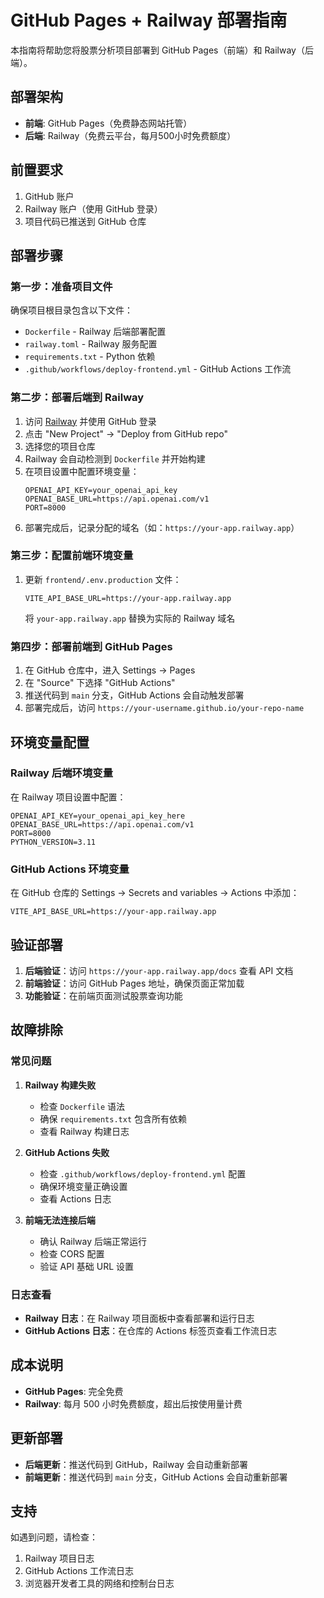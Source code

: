 # GitHub Pages + Railway 部署指南

本指南将帮助您将股票分析项目部署到 GitHub Pages（前端）和 Railway（后端）。

## 部署架构

- **前端**: GitHub Pages（免费静态网站托管）
- **后端**: Railway（免费云平台，每月500小时免费额度）

## 前置要求

1. GitHub 账户
2. Railway 账户（使用 GitHub 登录）
3. 项目代码已推送到 GitHub 仓库

## 部署步骤

### 第一步：准备项目文件

确保项目根目录包含以下文件：
- `Dockerfile` - Railway 后端部署配置
- `railway.toml` - Railway 服务配置
- `requirements.txt` - Python 依赖
- `.github/workflows/deploy-frontend.yml` - GitHub Actions 工作流

### 第二步：部署后端到 Railway

1. 访问 [Railway](https://railway.app) 并使用 GitHub 登录
2. 点击 "New Project" → "Deploy from GitHub repo"
3. 选择您的项目仓库
4. Railway 会自动检测到 `Dockerfile` 并开始构建
5. 在项目设置中配置环境变量：
   ```
   OPENAI_API_KEY=your_openai_api_key
   OPENAI_BASE_URL=https://api.openai.com/v1
   PORT=8000
   ```
6. 部署完成后，记录分配的域名（如：`https://your-app.railway.app`）

### 第三步：配置前端环境变量

1. 更新 `frontend/.env.production` 文件：
   ```
   VITE_API_BASE_URL=https://your-app.railway.app
   ```
   将 `your-app.railway.app` 替换为实际的 Railway 域名

### 第四步：部署前端到 GitHub Pages

1. 在 GitHub 仓库中，进入 Settings → Pages
2. 在 "Source" 下选择 "GitHub Actions"
3. 推送代码到 `main` 分支，GitHub Actions 会自动触发部署
4. 部署完成后，访问 `https://your-username.github.io/your-repo-name`

## 环境变量配置

### Railway 后端环境变量

在 Railway 项目设置中配置：

```
OPENAI_API_KEY=your_openai_api_key_here
OPENAI_BASE_URL=https://api.openai.com/v1
PORT=8000
PYTHON_VERSION=3.11
```

### GitHub Actions 环境变量

在 GitHub 仓库的 Settings → Secrets and variables → Actions 中添加：

```
VITE_API_BASE_URL=https://your-app.railway.app
```

## 验证部署

1. **后端验证**：访问 `https://your-app.railway.app/docs` 查看 API 文档
2. **前端验证**：访问 GitHub Pages 地址，确保页面正常加载
3. **功能验证**：在前端页面测试股票查询功能

## 故障排除

### 常见问题

1. **Railway 构建失败**
   - 检查 `Dockerfile` 语法
   - 确保 `requirements.txt` 包含所有依赖
   - 查看 Railway 构建日志

2. **GitHub Actions 失败**
   - 检查 `.github/workflows/deploy-frontend.yml` 配置
   - 确保环境变量正确设置
   - 查看 Actions 日志

3. **前端无法连接后端**
   - 确认 Railway 后端正常运行
   - 检查 CORS 配置
   - 验证 API 基础 URL 设置

### 日志查看

- **Railway 日志**：在 Railway 项目面板中查看部署和运行日志
- **GitHub Actions 日志**：在仓库的 Actions 标签页查看工作流日志

## 成本说明

- **GitHub Pages**: 完全免费
- **Railway**: 每月 500 小时免费额度，超出后按使用量计费

## 更新部署

- **后端更新**：推送代码到 GitHub，Railway 会自动重新部署
- **前端更新**：推送代码到 `main` 分支，GitHub Actions 会自动重新部署

## 支持

如遇到问题，请检查：
1. Railway 项目日志
2. GitHub Actions 工作流日志
3. 浏览器开发者工具的网络和控制台日志